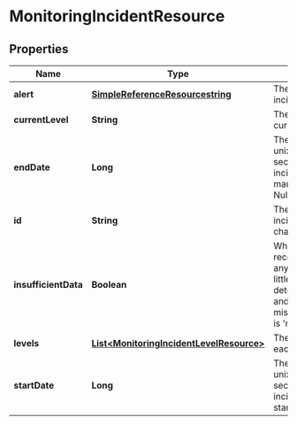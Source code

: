 
# MonitoringIncidentResource

## Properties
Name | Type | Description | Notes
------------ | ------------- | ------------- | -------------
**alert** | [**SimpleReferenceResourcestring**](SimpleReferenceResourcestring.md) | The alert this incident is for | 
**currentLevel** | **String** | The name of the current alert level | 
**endDate** | **Long** | The endDate as a unix timestamp in seconds the incident was manually ended. Null if still open |  [optional]
**id** | **String** | The id of the incident. Cannot be changed | 
**insufficientData** | **Boolean** | Whether the most recent check for any level had too little data to determine status, and alert level missing_data_policy is &#39;missing&#39; |  [optional]
**levels** | [**List&lt;MonitoringIncidentLevelResource&gt;**](MonitoringIncidentLevelResource.md) | The statuses of each level | 
**startDate** | **Long** | The startDate as a unix timestamp in seconds the incident first started |  [optional]



